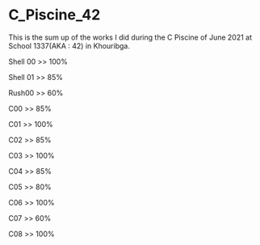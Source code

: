 # C_Piscine_42

This is the sum up of the works I did during the C Piscine of June 2021 at School 1337(AKA : 42) in Khouribga.

Shell 00     >>       100%

Shell 01     >>       85%

Rush00       >>       60%

C00          >>       85%

C01          >>       100%

C02          >>       85%

C03          >>       100%

C04          >>       85%

C05          >>       80%

C06          >>       100%

C07          >>       60%

C08          >>       100%

